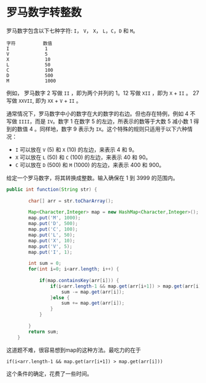 # 罗马数字转整数

罗马数字包含以下七种字符: `I`， `V`， `X`， `L`，`C`，`D` 和 `M`。

```
字符          数值
I             1
V             5
X             10
L             50
C             100
D             500
M             1000
```

例如， 罗马数字 2 写做 `II` ，即为两个并列的 1。12 写做 `XII` ，即为 `X` + `II` 。 27 写做  `XXVII`, 即为 `XX` + `V` + `II` 。

通常情况下，罗马数字中小的数字在大的数字的右边。但也存在特例，例如 4 不写做 `IIII`，而是 `IV`。数字 1 在数字 5 的左边，所表示的数等于大数 5 减小数 1 得到的数值 4 。同样地，数字 9 表示为 `IX`。这个特殊的规则只适用于以下六种情况：

- `I` 可以放在 `V` (5) 和 `X` (10) 的左边，来表示 4 和 9。
- `X` 可以放在 `L` (50) 和 `C` (100) 的左边，来表示 40 和 90。 
- `C` 可以放在 `D` (500) 和 `M` (1000) 的左边，来表示 400 和 900。

给定一个罗马数字，将其转换成整数。输入确保在 1 到 3999 的范围内。

```java
public int function(String str) {
    
		char[] arr = str.toCharArray();
    
		Map<Character,Integer> map = new HashMap<Character,Integer>(); 
		map.put('M', 1000);
		map.put('D', 500);
		map.put('C', 100);
		map.put('L', 50);
		map.put('X', 10);
		map.put('V', 5);
		map.put('I', 1);
		
		int sum = 0;
		for(int i=0; i<arr.length; i++) {
			
			if(map.containsKey(arr[i])) {
 				if(i<arr.length-1 && map.get(arr[i+1]) > map.get(arr[i])) {
					sum -= map.get(arr[i]);
				}else {
					sum += map.get(arr[i]);
				}
			}
            
		}
		return sum;
	}
```

这道题不难，很容易想到map的这种方法。最吃力的在于

`if(i<arr.length-1 && map.get(arr[i+1]) > map.get(arr[i]))`

这个条件的确定，花费了一些时间。